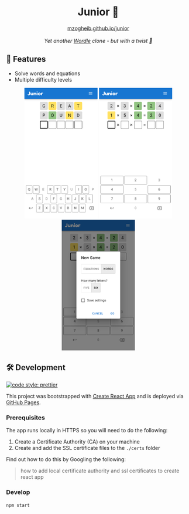<div align="center">
<h1>Junior 🧢</h1>
<div><a href="https://mzogheib.github.io/junior">mzogheib.github.io/junior</a></div>
<br />
<em>Yet another <a href="https://en.wikipedia.org/wiki/Wordle" target="_blank">Wordle</a> clone - but with a twist 💃</em>
</div>

## 💫 Features

- Solve words and equations
- Multiple difficulty levels

<div align="center">
    <img src="assets/words.png" alt="words" width="200" />
    <img src="assets/numbers.png" alt="numbers" width="200" />
    <img src="assets/new game.png" alt="new game" width="200" />
</div>

## 🛠️ Development

[![code style: prettier](https://img.shields.io/badge/code_style-prettier-ff69b4.svg?style=flat-square)](https://github.com/prettier/prettier)

This project was bootstrapped with [Create React App](https://github.com/facebook/create-react-app) and is deployed via [GitHub Pages](https://docs.github.com/en/pages).

### Prerequisites

The app runs locally in HTTPS so you will need to do the following:

1. Create a Certificate Authority (CA) on your machine
2. Create and add the SSL certificate files to the `./certs` folder

Find out how to do this by Googling the following:

> how to add local certificate authority and ssl certificates to create react app

### Develop

```console
npm start
```
